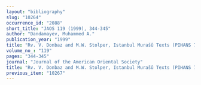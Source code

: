 ```yaml
---
layout: "bibliography"
slug: "10264"
occurrence_id: "2088"
short_title: "JAOS 119 (1999), 344-345"
author: "Dandamayev, Muhammed A."
publication_year: "1999"
title: "Rv. V. Donbaz and M.W. Stolper, Istanbul Murašû Texts (PIHANS 79, 1997)"
volume_no_: "119"
pages: "344-345"
journal: "Journal of the American Oriental Society"
title: "Rv. V. Donbaz and M.W. Stolper, Istanbul Murašû Texts (PIHANS 79, 1997)"
previous_item: "10267"
---
```

